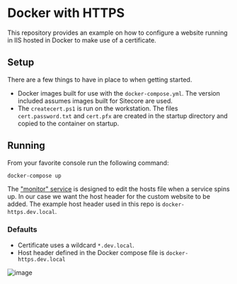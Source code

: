 # Docker with HTTPS

This repository provides an example on how to configure a website running in IIS hosted in Docker to make use of a certificate.

## Setup

There are a few things to have in place to when getting started.

* Docker images built for use with the `docker-compose.yml`. The version included assumes images built for Sitecore are used.
* The `createcert.ps1` is run on the workstation. The files `cert.password.txt` and `cert.pfx` are created in the startup directory and copied to the container on startup.

## Running

From your favorite console run the following command:

`docker-compose up`

The ["monitor" service](https://github.com/RAhnemann/windows-hosts-writer) is designed to edit the hosts file when a service spins up. In our case we want the host header for the custom website to be added. The example host header used in this repo is `docker-https.dev.local`.

### Defaults

* Certificate uses a wildcard `*.dev.local`.
* Host header defined in the Docker compose file is `docker-https.dev.local`

![image](https://user-images.githubusercontent.com/933163/71211795-7a80c980-2275-11ea-9f75-eb5d2fa82fe9.png)